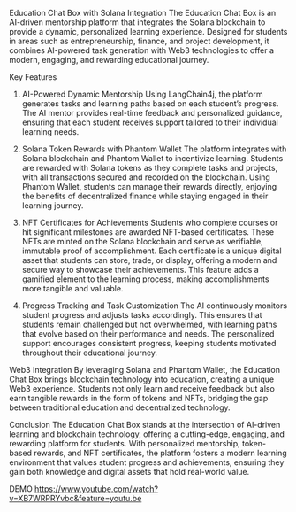 Education Chat Box with Solana Integration
The Education Chat Box is an AI-driven mentorship platform that integrates the Solana blockchain to provide a dynamic, personalized learning experience. Designed for students in areas such as entrepreneurship, finance, and project development, it combines AI-powered task generation with Web3 technologies to offer a modern, engaging, and rewarding educational journey.

Key Features
1. AI-Powered Dynamic Mentorship
Using LangChain4j, the platform generates tasks and learning paths based on each student’s progress. The AI mentor provides real-time feedback and personalized guidance, ensuring that each student receives support tailored to their individual learning needs.

2. Solana Token Rewards with Phantom Wallet
The platform integrates with Solana blockchain and Phantom Wallet to incentivize learning. Students are rewarded with Solana tokens as they complete tasks and projects, with all transactions secured and recorded on the blockchain. Using Phantom Wallet, students can manage their rewards directly, enjoying the benefits of decentralized finance while staying engaged in their learning journey.

3. NFT Certificates for Achievements
Students who complete courses or hit significant milestones are awarded NFT-based certificates. These NFTs are minted on the Solana blockchain and serve as verifiable, immutable proof of accomplishment. Each certificate is a unique digital asset that students can store, trade, or display, offering a modern and secure way to showcase their achievements. This feature adds a gamified element to the learning process, making accomplishments more tangible and valuable.

4. Progress Tracking and Task Customization
The AI continuously monitors student progress and adjusts tasks accordingly. This ensures that students remain challenged but not overwhelmed, with learning paths that evolve based on their performance and needs. The personalized support encourages consistent progress, keeping students motivated throughout their educational journey.

Web3 Integration
By leveraging Solana and Phantom Wallet, the Education Chat Box brings blockchain technology into education, creating a unique Web3 experience. Students not only learn and receive feedback but also earn tangible rewards in the form of tokens and NFTs, bridging the gap between traditional education and decentralized technology.

Conclusion
The Education Chat Box stands at the intersection of AI-driven learning and blockchain technology, offering a cutting-edge, engaging, and rewarding platform for students. With personalized mentorship, token-based rewards, and NFT certificates, the platform fosters a modern learning environment that values student progress and achievements, ensuring they gain both knowledge and digital assets that hold real-world value.


DEMO
https://www.youtube.com/watch?v=XB7WRPRYvbc&feature=youtu.be
